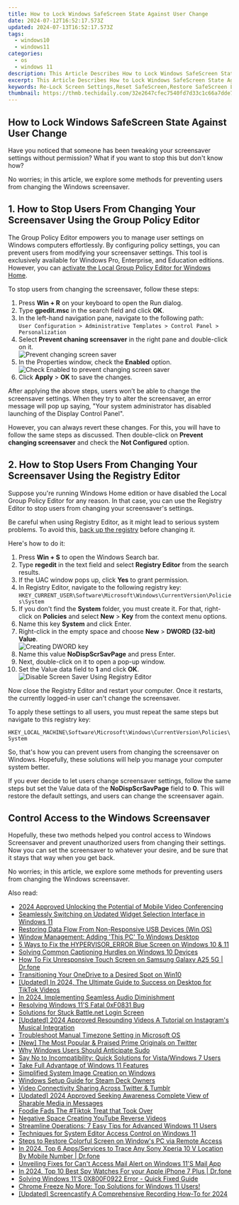 ```yaml
---
title: How to Lock Windows SafeScreen State Against User Change
date: 2024-07-12T16:52:17.573Z
updated: 2024-07-13T16:52:17.573Z
tags:
  - windows10
  - windows11
categories:
  - os
  - windows 11
description: This Article Describes How to Lock Windows SafeScreen State Against User Change
excerpt: This Article Describes How to Lock Windows SafeScreen State Against User Change
keywords: Re-Lock Screen Settings,Reset SafeScreen,Restore SafeScreen Lock,Disable User Changes,Enforce Screen Lock,Prevent Unauthorized Access,Maintain SafeMode State
thumbnail: https://thmb.techidaily.com/32e2647cfec7540fd7d33c1c66a7dde730efec2830801400ac767081505a0953.jpg
---
```


## How to Lock Windows SafeScreen State Against User Change

 Have you noticed that someone has been tweaking your screensaver settings without permission? What if you want to stop this but don't know how?

 No worries; in this article, we explore some methods for preventing users from changing the Windows screensaver.

## 1\. How to Stop Users From Changing Your Screensaver Using the Group Policy Editor

 The Group Policy Editor empowers you to manage user settings on Windows computers effortlessly. By configuring policy settings, you can prevent users from modifying your screensaver settings. This tool is exclusively available for Windows Pro, Enterprise, and Education editions. However, you can [activate the Local Group Policy Editor for Windows Home](https://www.makeuseof.com/tag/access-group-policy-editor-even-windows-home-settings-try/).

 To stop users from changing the screensaver, follow these steps:

1. Press **Win + R** on your keyboard to open the Run dialog.
2. Type **gpedit.msc** in the search field and click **OK**.
3. In the left-hand navigation pane, navigate to the following path:  
`User Configuration > Administrative Templates > Control Panel > Personalization`
4. Select **Prevent chaning screensaver** in the right pane and double-click on it.  
![Prevent changing screen saver](https://static1.makeuseofimages.com/wordpress/wp-content/uploads/2023/07/prevent-changing-screen-saver.jpg)
5. In the Properties window, check the **Enabled** option.  
![Check Enabled to prevent changing screen saver](https://static1.makeuseofimages.com/wordpress/wp-content/uploads/2023/07/check-enabled-to-prevent-changing-screen-saver.jpg)
6. Click **Apply** \> **OK** to save the changes.

 After applying the above steps, users won’t be able to change the screensaver settings. When they try to alter the screensaver, an error message will pop up saying, "Your system administrator has disabled launching of the Display Control Panel".

 However, you can always revert these changes. For this, you will have to follow the same steps as discussed. Then double-click on **Prevent changing screensaver** and check the **Not Configured** option.

## 2\. How to Stop Users From Changing Your Screensaver Using the Registry Editor

 Suppose you're running Windows Home edition or have disabled the Local Group Policy Editor for any reason. In that case, you can use the Registry Editor to stop users from changing your screensaver's settings.

 Be careful when using Registry Editor, as it might lead to serious system problems. To avoid this, [back up the registry](https://www.makeuseof.com/tag/backup-restore-windows-registry/) before changing it.

 Here's how to do it:

1. Press **Win + S** to open the Windows Search bar.
2. Type **regedit** in the text field and select **Registry Editor** from the search results.
3. If the UAC window pops up, click **Yes** to grant permission.
4. In Registry Editor, navigate to the following registry key:  
`HKEY_CURRENT_USER\Software\Microsoft\Windows\CurrentVersion\Policies\System`
5. If you don't find the **System** folder, you must create it. For that, right-click on **Policies** and select **New** \> **Key** from the context menu options.
6. Name this key **System** and click Enter.
7. Right-click in the empty space and choose **New** \> **DWORD (32-bit) Value**.  
![Creating DWORD key](https://static1.makeuseofimages.com/wordpress/wp-content/uploads/2023/07/creating-dword-key.jpg)
8. Name this value **NoDispScrSavPage** and press Enter.
9. Next, double-click on it to open a pop-up window.
10. Set the Value data field to **1** and click **OK**.  
![Disable Screen Saver Using Registry Editor](https://static1.makeuseofimages.com/wordpress/wp-content/uploads/2023/07/disable-screen-saver-using-registry-editor.jpg)

 Now close the Registry Editor and restart your computer. Once it restarts, the currently logged-in user can't change the screensaver.

 To apply these settings to all users, you must repeat the same steps but navigate to this registry key:

`HKEY_LOCAL_MACHINE\Software\Microsoft\Windows\CurrentVersion\Policies\System`

 So, that's how you can prevent users from changing the screensaver on Windows. Hopefully, these solutions will help you manage your computer system better.

 If you ever decide to let users change screensaver settings, follow the same steps but set the Value data of the **NoDispScrSavPage** field to **0**. This will restore the default settings, and users can change the screensaver again.

## Control Access to the Windows Screensaver

 Hopefully, these two methods helped you control access to Windows Screensaver and prevent unauthorized users from changing their settings. Now you can set the screensaver to whatever your desire, and be sure that it stays that way when you get back.

 No worries; in this article, we explore some methods for preventing users from changing the Windows screensaver.



<ins class="adsbygoogle"
      style="display:block"
      data-ad-client="ca-pub-7571918770474297"
      data-ad-slot="8358498916"
      data-ad-format="auto"
      data-full-width-responsive="true"></ins>
<span class="atpl-alsoreadstyle">Also read:</span>
<div><ul>
<li><a href="https://screen-recording.techidaily.com/2024-approved-unlocking-the-potential-of-mobile-video-conferencing/"><u>2024 Approved  Unlocking the Potential of Mobile Video Conferencing</u></a></li>
<li><a href="https://win11-tips.techidaily.com/seamlessly-switching-on-updated-widget-selection-interface-in-windows-11/"><u>Seamlessly Switching on Updated Widget Selection Interface in Windows 11</u></a></li>
<li><a href="https://win11-tips.techidaily.com/restoring-data-flow-from-non-responsive-usb-devices-win-os/"><u>Restoring Data Flow From Non-Responsive USB Devices (Win OS)</u></a></li>
<li><a href="https://win11-tips.techidaily.com/window-management-adding-this-pc-to-windows-desktop/"><u>Window Management: Adding 'This PC' To Windows Desktop</u></a></li>
<li><a href="https://win11-tips.techidaily.com/5-ways-to-fix-the-hypervisorerror-blue-screen-on-windows-10-and-11/"><u>5 Ways to Fix the HYPERVISOR_ERROR Blue Screen on Windows 10 & 11</u></a></li>
<li><a href="https://win11-tips.techidaily.com/solving-common-captioning-hurdles-on-windows-10-devices/"><u>Solving Common Captioning Hurdles on Windows 10 Devices</u></a></li>
<li><a href="https://fix-guide.techidaily.com/how-to-fix-unresponsive-touch-screen-on-samsung-galaxy-a25-5g-drfone-by-drfone-fix-android-problems-fix-android-problems/"><u>How To Fix Unresponsive Touch Screen on Samsung Galaxy A25 5G | Dr.fone</u></a></li>
<li><a href="https://win11-tips.techidaily.com/transitioning-your-onedrive-to-a-desired-spot-on-win10/"><u>Transitioning Your OneDrive to a Desired Spot on Win10</u></a></li>
<li><a href="https://tiktok-videos.techidaily.com/updated-in-2024-the-ultimate-guide-to-success-on-desktop-for-tiktok-videos/"><u>[Updated] In 2024, The Ultimate Guide to Success on Desktop for TikTok Videos</u></a></li>
<li><a href="https://some-knowledge.techidaily.com/in-2024-implementing-seamless-audio-diminishment/"><u>In 2024, Implementing Seamless Audio Diminishment</u></a></li>
<li><a href="https://win11-tips.techidaily.com/resolving-windows-11s-fatal-0xf0831-bug/"><u>Resolving Windows 11'S Fatal 0xF0831 Bug</u></a></li>
<li><a href="https://win11-tips.techidaily.com/solutions-for-stuck-battlenet-login-screen/"><u>Solutions for Stuck Battle.net Login Screen</u></a></li>
<li><a href="https://instagram-clips.techidaily.com/updated-2024-approved-resounding-videos-a-tutorial-on-instagrams-musical-integration/"><u>[Updated] 2024 Approved  Resounding Videos  A Tutorial on Instagram's Musical Integration</u></a></li>
<li><a href="https://win11-tips.techidaily.com/troubleshoot-manual-timezone-setting-in-microsoft-os/"><u>Troubleshoot Manual Timezone Setting in Microsoft OS</u></a></li>
<li><a href="https://twitter-videos.techidaily.com/new-the-most-popular-and-praised-prime-originals-on-twitter/"><u>[New] The Most Popular & Praised Prime Originals on Twitter</u></a></li>
<li><a href="https://win11-tips.techidaily.com/why-windows-users-should-anticipate-sudo/"><u>Why Windows Users Should Anticipate Sudo</u></a></li>
<li><a href="https://win11-tips.techidaily.com/say-no-to-incompatibility-quick-solutions-for-vistawindows-7-users/"><u>Say No to Incompatibility: Quick Solutions for Vista/Windows 7 Users</u></a></li>
<li><a href="https://win11-tips.techidaily.com/take-full-advantage-of-windows-11-features/"><u>Take Full Advantage of Windows 11 Features</u></a></li>
<li><a href="https://win11-tips.techidaily.com/simplified-system-image-creation-on-windows/"><u>Simplified System Image Creation on Windows</u></a></li>
<li><a href="https://win11-tips.techidaily.com/windows-setup-guide-for-steam-deck-owners/"><u>Windows Setup Guide for Steam Deck Owners</u></a></li>
<li><a href="https://twitter-videos.techidaily.com/video-connectivity-sharing-across-twitter-and-tumblr/"><u>Video Connectivity  Sharing Across Twitter & Tumblr</u></a></li>
<li><a href="https://facebook-videos.techidaily.com/updated-2024-approved-seeking-awareness-complete-view-of-sharable-media-in-messages/"><u>[Updated] 2024 Approved  Seeking Awareness  Complete View of Sharable Media in Messages</u></a></li>
<li><a href="https://tiktok-video-recordings.techidaily.com/foodie-fads-the-tiktok-treat-that-took-over/"><u>Foodie Fads  The #Tiktok Treat that Took Over</u></a></li>
<li><a href="https://youtube-videos.techidaily.com/negative-space-creating-youtube-reverse-videos/"><u>Negative Space  Creating YouTube Reverse Videos</u></a></li>
<li><a href="https://win11-tips.techidaily.com/streamline-operations-7-easy-tips-for-advanced-windows-11-users/"><u>Streamline Operations: 7 Easy Tips for Advanced Windows 11 Users</u></a></li>
<li><a href="https://win11-tips.techidaily.com/techniques-for-system-editor-access-control-on-windows-11/"><u>Techniques for System Editor Access Control on Windows 11</u></a></li>
<li><a href="https://win11-tips.techidaily.com/steps-to-restore-colorful-screen-on-windows-pc-via-remote-access/"><u>Steps to Restore Colorful Screen on Window's PC via Remote Access</u></a></li>
<li><a href="https://android-location-track.techidaily.com/in-2024-top-6-appsservices-to-trace-any-sony-xperia-10-v-location-by-mobile-number-drfone-by-drfone-virtual-android/"><u>In 2024, Top 6 Apps/Services to Trace Any Sony Xperia 10 V Location By Mobile Number | Dr.fone</u></a></li>
<li><a href="https://win11-tips.techidaily.com/unveiling-fixes-for-cant-access-mail-alert-on-windows-11s-mail-app/"><u>Unveiling Fixes for Can't Access Mail Alert on Windows 11'S Mail App</u></a></li>
<li><a href="https://ios-location-track.techidaily.com/in-2024-top-10-best-spy-watches-for-your-apple-iphone-7-plus-drfone-by-drfone-virtual-ios/"><u>In 2024, Top 10 Best Spy Watches For your Apple iPhone 7 Plus | Dr.fone</u></a></li>
<li><a href="https://win11-tips.techidaily.com/solving-windows-11s-0x800f0922-error-quick-fixed-guide/"><u>Solving Windows 11'S 0X800F0922 Error - Quick Fixed Guide</u></a></li>
<li><a href="https://win11-tips.techidaily.com/1719268439990-chrome-freeze-no-more-top-solutions-for-windows-11-users/"><u>Chrome Freeze No More: Top Solutions for Windows 11 Users!</u></a></li>
<li><a href="https://screen-activity-recording.techidaily.com/updated-screencastify-a-comprehensive-recording-how-to-for-2024/"><u>[Updated] Screencastify  A Comprehensive Recording How-To for 2024</u></a></li>
</ul></div>
